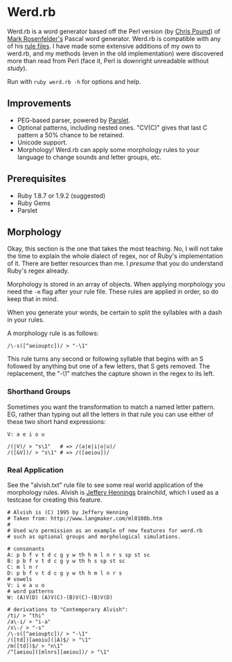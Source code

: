 Werd.rb
=======

Werd.rb is a word generator based off the Perl version (by [Chris Pound][cpound]) of [Mark Rosenfelder's][markr]
Pascal word generator.  Werd.rb is compatible with any of his [rule files][cpound].  I have made some extensive
additions of my own to werd.rb, and my methods (even in the old implementation) were discovered more than read
from Perl (face it, Perl is downright unreadable without _study_).

Run with `ruby werd.rb -h` for options and help.

Improvements
------------

* PEG-based parser, powered by [Parslet][parslet].
* Optional patterns, including nested ones. "CV(C)" gives that last C pattern a 50% chance to be retained.
* Unicode support.
* Morphology! Werd.rb can apply some morphology rules to your language to change sounds and letter groups, etc.

Prerequisites
-------------

* Ruby 1.8.7 or 1.9.2 (suggested)
* Ruby Gems
* Parslet

Morphology
----------

Okay, this section is the one that takes the most teaching.  No, I will not take the time to explain the whole
dialect of regex, nor of Ruby's implementation of it.  There are better resources than me.  I _presume_ that
you do understand Ruby's regex already.

Morphology is stored in an array of objects.  When applying morphology you need the `-m` flag after your
rule file.  These rules are applied in order, so do keep that in mind.

When you generate your words, be certain to split the syllables with a dash in your rules.

A morphology rule is as follows:

    /\-s([^aeiouptc])/ > "-\1"

This rule turns any second or following syllable that begins with an S followed by anything but one of a few
letters, that S gets removed.  The replacement, the "-\1" matches the capture shown in the regex to its left.

### Shorthand Groups

Sometimes you want the transformation to match a named letter pattern.  EG, rather than typing out all the
letters in that rule you can use either of these two short hand expressions:

    V: a e i o u
    
    /(|V)/ > "s\1"   # => /(a|e|i|o|u)/
    /([&V])/ > "s\1" # => /([aeiou])/

### Real Application

See the "alvish.txt" rule file to see some real world application of the morphology rules. Alvish is [Jeffery
Hennings][alvish] brainchild, which I used as a testcase for creating this feature.

    # Alvish is (C) 1995 by Jeffery Henning
    # Taken from: http://www.langmaker.com/ml0108b.htm
    # 
    # Used w/o permission as an example of new features for werd.rb
    # such as optional groups and morphological simulations.

    # consonants
    A: p b f v t d c g y w th h m l n r s sp st sc
    B: p b f v t d c g y w th h s sp st sc
    C: m l n r
    D: p b f v t d c g y w th h m l n r s
    # vowels
    V: i e a u o
    # word patterns
    W: (A)V(D) (A)V(C)-(B)V(C)-(B)V(D)

    # derivations to "Contemporary Alvish":
    /ti/ > "thi"
    /a\-i/ > "i-a"
    /s\-/ > "-s"
    /\-s([^aeiouptc])/ > "-\1"
    /([td])[aeoiu](|A)$/ > "\1"
    /m([td])$/ > "n\1"
    /^[aeiou]([mlnrs][aeiou])/ > "\1"


  [cpound]: http://www.ruf.rice.edu/~pound/#werd
  [parslet]: http://kschiess.github.com/parslet/index.html
  [markr]: http://www.zompist.com/
  [alvish]: http://www.langmaker.com/ml0108b.htm